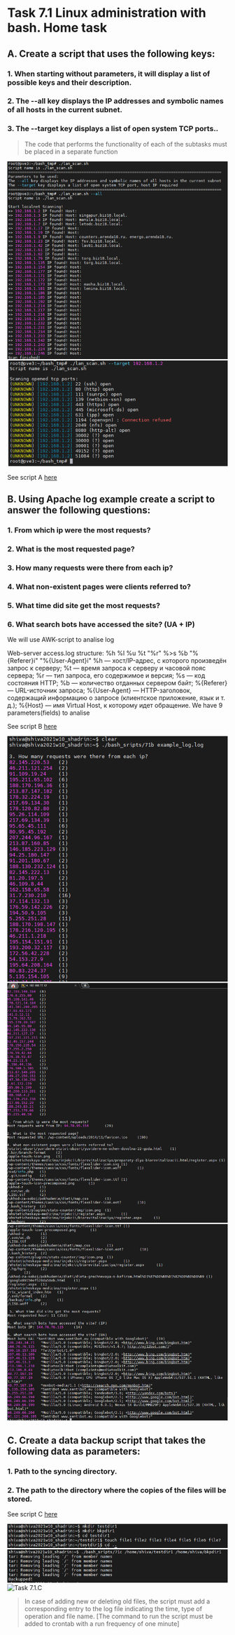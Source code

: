 # Task 7.1 Linux administration with bash. Home task


## A. Create a script that uses the following keys:

### 1. When starting without parameters, it will display a list of possible keys and their description.
### 2. The --all key displays the IP addresses and symbolic names of all hosts in the current subnet.
### 3. The --target key displays a list of open system TCP ports..

> The code that performs the functionality of each of the subtasks must be placed in a separate function

![Task 7.1.A](./images/7.1_A_01.png)
![Task 7.1.A](./images/7.1_A_02.png)

See script A [here](lan_scan.sh)

## B. Using Apache log example create a script to answer the following questions:

### 1. From which ip were the most requests?
### 2. What is the most requested page?
### 3. How many requests were there from each ip?
### 4. What non-existent pages were clients referred to?
### 5. What time did site get the most requests?
### 6. What search bots have accessed the site? (UA + IP)

We will use AWK-script to analise log

Web-server access.log structure:
%h %l %u %t \"%r\" %>s %b \"%{Referer}i\" \"%{User-Agent}i\"
%h — хост/IP-адрес, с которого произведён запрос к серверу;
%t — время запроса к серверу и часовой пояс сервера;
%r — тип запроса, его содержимое и версия;
%s — код состояния HTTP;
%b — количество отданных сервером байт;
%{Referer} — URL-источник запроса;
%{User-Agent} — HTTP-заголовок, содержащий информацию о запросе (клиентское приложение, язык и т. д.);
%{Host} — имя Virtual Host, к которому идет обращение.
We have 9 parameters(fields) to analise


See script B [here](71b)

![Task 7.1.B](./images/7.1_b_01.png)
![Task 7.1.B](./images/7.1_b_02.png)
![Task 7.1.B](./images/7.1_b_03.png)

## C. Create a data backup script that takes the following data as parameters:
### 1. Path to the syncing directory.
### 2. The path to the directory where the copies of the files will be stored.

See script C [here](71c)

![Task 7.1.C](./images/7.1_c_01.png)
![Task 7.1.C](./images/7.1_c_02.png)
![Task 7.1.C](./images/7.1_c_03.png)

> In case of adding new or deleting old files, the script must add a corresponding entry to the log file indicating the time, type of operation and file name. [The command to run the script must be added to crontab with a run frequency of one minute]